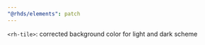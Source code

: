 ```yaml
---
"@rhds/elements": patch
---
```


`<rh-tile>`: corrected background color for light and dark scheme
  
